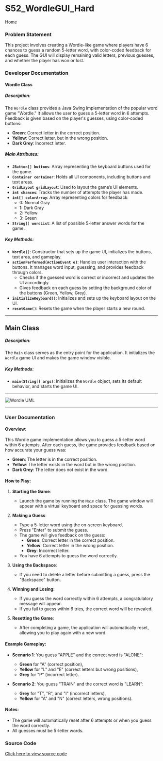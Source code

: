 # S52_WordleGUI_Hard
[Home](Home)

### Problem Statement
This project involves creating a Wordle-like game where players have 6 chances to guess a random 5-letter word, with color-coded feedback for each guess. The GUI will display remaining valid letters, previous guesses, and whether the player has won or lost.

### Developer Documentation

#### Wordle Class

##### Description:
The `Wordle` class provides a Java Swing implementation of the popular word game "Wordle." It allows the user to guess a 5-letter word in 6 attempts. Feedback is given based on the player's guesses, using color-coded buttons:
- **Green**: Correct letter in the correct position.
- **Yellow**: Correct letter, but in the wrong position.
- **Dark Grey**: Incorrect letter.

##### Main Attributes:
- **`JButton[] buttons`**: Array representing the keyboard buttons used for the game.
- **`Container container`**: Holds all UI components, including buttons and text areas.
- **`GridLayout gridLayout`**: Used to layout the game’s UI elements.
- **`int chances`**: Tracks the number of attempts the player has made.
- **`int[] colorArray`**: Array representing colors for feedback:
  - 0: Normal Gray
  - 1: Dark Gray
  - 2: Yellow
  - 3: Green
- **`String[] wordList`**: A list of possible 5-letter answer words for the game.

##### Key Methods:
- **`Wordle()`**: Constructor that sets up the game UI, initializes the buttons, text area, and gameplay.
- **`actionPerformed(ActionEvent e)`**: Handles user interaction with the buttons. It manages word input, guessing, and provides feedback through colors.
  - Checks if the guessed word is correct or incorrect and updates the UI accordingly.
  - Gives feedback on each guess by setting the background color of the buttons (Green, Yellow, Grey).
- **`initializeKeyboard()`**: Initializes and sets up the keyboard layout on the UI.
- **`resetGame()`**: Resets the game when the player starts a new round.

---

## Main Class

##### Description:
The `Main` class serves as the entry point for the application. It initializes the `Wordle` game UI and makes the game window visible.

##### Key Methods:
- **`main(String[] args)`**: Initializes the `Wordle` object, sets its default behavior, and starts the game UI.

---

![Wordle UML](uploads/6032bf1d2a33ba683fd775c80972e828/Wordle.png)

---
### User Documentation

#### Overview:
This Wordle game implementation allows you to guess a 5-letter word within 6 attempts. After each guess, the game provides feedback based on how accurate your guess was:
- **Green**: The letter is in the correct position.
- **Yellow**: The letter exists in the word but in the wrong position.
- **Dark Grey**: The letter does not exist in the word.

#### How to Play:
1. **Starting the Game**:
   - Launch the game by running the `Main` class. The game window will appear with a virtual keyboard and space for guessing words.

2. **Making a Guess**:
   - Type a 5-letter word using the on-screen keyboard.
   - Press "Enter" to submit the guess.
   - The game will give feedback on the guess:
     - **Green**: Correct letter in the correct position.
     - **Yellow**: Correct letter in the wrong position.
     - **Grey**: Incorrect letter.
   - You have 6 attempts to guess the word correctly.

3. **Using the Backspace**:
   - If you need to delete a letter before submitting a guess, press the "Backspace" button.

4. **Winning and Losing**:
   - If you guess the word correctly within 6 attempts, a congratulatory message will appear.
   - If you fail to guess within 6 tries, the correct word will be revealed.

5. **Resetting the Game**:
   - After completing a game, the application will automatically reset, allowing you to play again with a new word.

#### Example Gameplay:

- **Scenario 1**: You guess "APPLE" and the correct word is "ALONE":
  - **Green** for "A" (correct position),
  - **Yellow** for "L" and "E" (correct letters but wrong positions),
  - **Grey** for "P" (incorrect letter).
  
- **Scenario 2**: You guess "TRAIN" and the correct word is "LEARN":
  - **Grey** for "T", "R", and "I" (incorrect letters),
  - **Yellow** for "A" and "N" (correct letters, wrong positions).

#### Notes:
- The game will automatically reset after 6 attempts or when you guess the word correctly.
- All guesses must be 5-letter words.

### Source Code
[Click here to view source code](https://class-git.engineering.uiowa.edu/swd2024fall/ttsilimigras/-/tree/master/oral_exam1/S52_WordleGUI)
